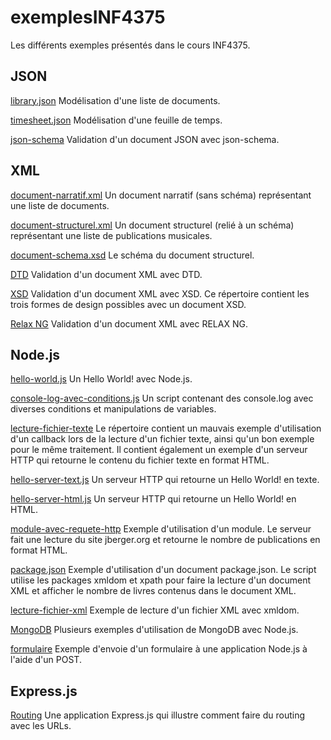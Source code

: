 exemplesINF4375
===============

Les différents exemples présentés dans le cours INF4375.


JSON
----

[library.json](JSON/library.json) Modélisation d'une liste de documents.

[timesheet.json](JSON/timesheet.json) Modélisation d'une feuille de temps.

[json-schema](json-schema/) Validation d'un document JSON avec json-schema.


XML
---

[document-narratif.xml](XML/document-narratif.xml) Un document narratif (sans
schéma) représentant une liste de documents.

[document-structurel.xml](XML/document-structurel.xml) Un document structurel
(relié à un schéma) représentant une liste de publications musicales.

[document-schema.xsd](XML/document-schema.xsd) Le schéma du document structurel.

[DTD](DTD/) Validation d'un document XML avec DTD.

[XSD](XSD/) Validation d'un document XML avec XSD. Ce répertoire contient les
trois formes de design possibles avec un document XSD.

[Relax NG](RELAX-NG/) Validation d'un document XML avec RELAX NG.


Node.js
-------

[hello-world.js](Node.js/hello-world.js) Un Hello World! avec Node.js.

[console-log-avec-conditions.js](Node.js/console-log-avec-conditions.js) Un
script contenant des console.log avec diverses conditions et manipulations de
variables.

[lecture-fichier-texte](Node.js/lecture-fichier-texte/) Le répertoire contient un
mauvais exemple d'utilisation d'un callback lors de la lecture d'un fichier
texte, ainsi qu'un bon exemple pour le même traitement. Il contient également un
exemple d'un serveur HTTP qui retourne le contenu du fichier texte en format
HTML.

[hello-server-text.js](Node.js/hello-server-text.js) Un serveur HTTP qui
retourne un Hello World! en texte.

[hello-server-html.js](Node.js/hello-server-html.js) Un serveur HTTP qui
retourne un Hello World! en HTML.

[module-avec-requete-http](Node.js/module-avec-requete-http/) Exemple
d'utilisation d'un module. Le serveur fait une lecture du site jberger.org et
retourne le nombre de publications en format HTML.

[package.json](Node.js/package.json/) Exemple d'utilisation d'un document
package.json. Le script utilise les packages xmldom et xpath pour faire la
lecture d'un document XML et afficher le nombre de livres contenus dans le
document XML.

[lecture-fichier-xml](Node.js/lecture-fichier-xml/) Exemple de lecture d'un
fichier XML avec xmldom.

[MongoDB](MongoDB/exemples/) Plusieurs exemples d'utilisation de MongoDB avec
Node.js.

[formulaire](Node.js/formulaire/) Exemple d'envoie d'un formulaire à une
application Node.js à l'aide d'un POST.


Express.js
----------

[Routing](Node.js/Express.js/routing-parametres/) Une application Express.js qui
illustre comment faire du routing avec les URLs.


